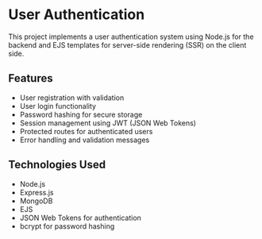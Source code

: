 # User Authentication

This project implements a user authentication system using Node.js for the backend and EJS templates for server-side rendering (SSR) on the client side.

## Features

- User registration with validation
- User login functionality
- Password hashing for secure storage
- Session management using JWT (JSON Web Tokens)
- Protected routes for authenticated users
- Error handling and validation messages

## Technologies Used

- Node.js
- Express.js
- MongoDB
- EJS
- JSON Web Tokens for authentication
- bcrypt for password hashing
